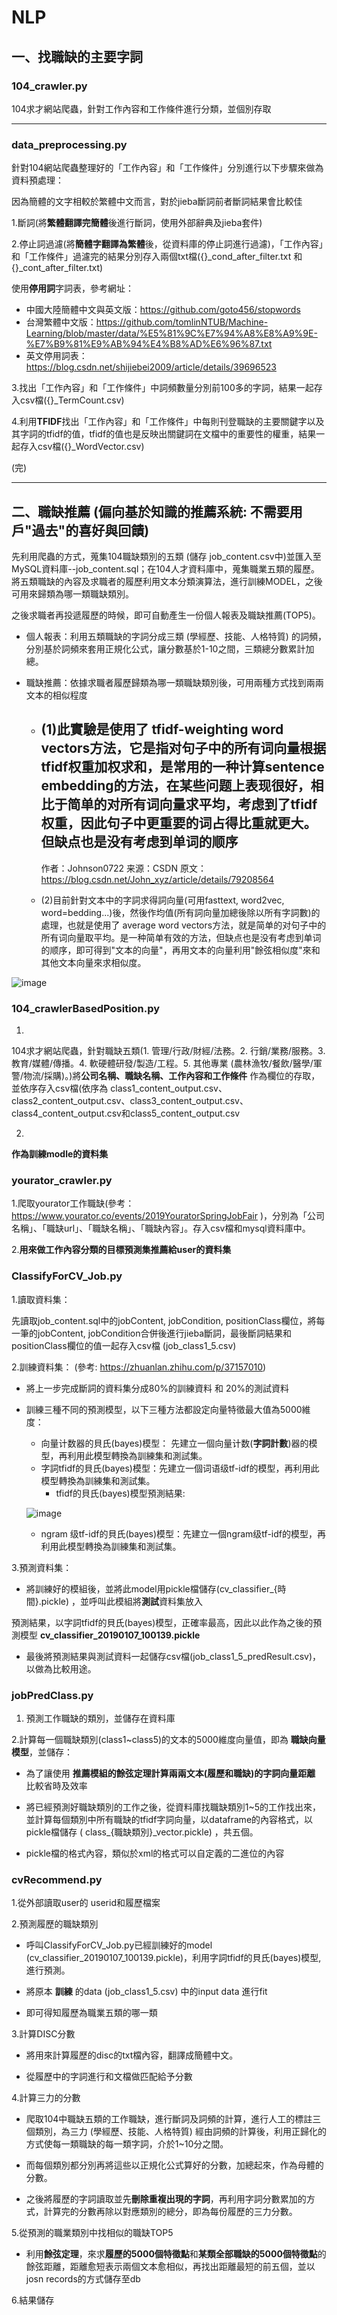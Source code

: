 # NLP


## 一、找職缺的主要字詞

### 104_crawler.py 

104求才網站爬蟲，針對工作內容和工作條件進行分類，並個別存取

----------------------------------------------------------------------------

### data_preprocessing.py

針對104網站爬蟲整理好的「工作內容」和「工作條件」分別進行以下步驟來做為資料預處理：

因為簡體的文字相較於繁體中文而言，對於jieba斷詞前者斷詞結果會比較佳

1.斷詞(將**繁體翻譯完簡體**後進行斷詞，使用外部辭典及jieba套件)

2.停止詞過濾(將**簡體字翻譯為繁體**後，從資料庫的停止詞進行過濾)，「工作內容」和「工作條件」過濾完的結果分別存入兩個txt檔({}_cond_after_filter.txt 和{}_cont_after_filter.txt)

使用**停用詞**字詞表，參考網址：
+ 中國大陸簡體中文與英文版：https://github.com/goto456/stopwords
+ 台灣繁體中文版：https://github.com/tomlinNTUB/Machine-Learning/blob/master/data/%E5%81%9C%E7%94%A8%E8%A9%9E-%E7%B9%81%E9%AB%94%E4%B8%AD%E6%96%87.txt
+ 英文停用詞表：https://blog.csdn.net/shijiebei2009/article/details/39696523

3.找出「工作內容」和「工作條件」中詞頻數量分別前100多的字詞，結果一起存入csv檔({}_TermCount.csv)

4.利用**TFIDF**找出「工作內容」和「工作條件」中每則刊登職缺的主要關鍵字以及其字詞的tfidf的值，tfidf的值也是反映出關鍵詞在文檔中的重要性的權重，結果一起存入csv檔({}_WordVector.csv)

(完)

--------------------------------------------------------------------------------------------------------------------------


## 二、職缺推薦 (偏向基於知識的推薦系統: 不需要用戶"過去"的喜好與回饋)

先利用爬蟲的方式，蒐集104職缺類別的五類 (儲存 job_content.csv中)並匯入至MySQL資料庫--job_content.sql；在104人才資料庫中，蒐集職業五類的履歷。將五類職缺的內容及求職者的履歷利用文本分類演算法，進行訓練MODEL，之後可用來歸類為哪一類職缺類別。

之後求職者再投遞履歷的時候，即可自動產生一份個人報表及職缺推薦(TOP5)。

+ 個人報表：利用五類職缺的字詞分成三類 (學經歷、技能、人格特質) 的詞頻，分別基於詞頻來套用正規化公式，讓分數基於1-10之間，三類總分數累計加總。
+ 職缺推薦：依據求職者履歷歸類為哪一類職缺類別後，可用兩種方式找到兩兩文本的相似程度

  + (1)此實驗是使用了 **tfidf-weighting word vectors**方法，它是指对句子中的所有词向量根据tfidf权重加权求和，是常用的一种计算sentence embedding的方法，在某些问题上表现很好，相比于简单的对所有词向量求平均，考虑到了tfidf权重，因此句子中更重要的词占得比重就更大。但缺点也是没有考虑到单词的顺序
    --------------------- 
    作者：Johnson0722 
    来源：CSDN 
    原文：https://blog.csdn.net/John_xyz/article/details/79208564 


  + (2)目前針對文本中的字詞求得詞向量(可用fasttext, word2vec, word=bedding...)後，然後作均值(所有詞向量加總後除以所有字詞數)的處理，也就是使用了     average word vectors方法，就是简单的对句子中的所有词向量取平均。是一种简单有效的方法，但缺点也是没有考虑到单词的顺序，即可得到"文本的向量"，再用文本的向量利用"餘弦相似度"來和其他文本向量來求相似度。

![image](https://github.com/yichichou/NLP/blob/master/%E8%81%B7%E7%BC%BA%E5%AA%92%E5%90%88%E7%B3%BB%E7%B5%B1%E6%9E%B6%E6%A7%8B%E5%9C%96.png)

### 104_crawlerBasedPosition.py

1.

104求才網站爬蟲，針對職缺五類(1.	管理/行政/財經/法務。2.	行銷/業務/服務。3.	教育/媒體/傳播。4.	軟硬體研發/製造/工程。5.	其他專業 (農林漁牧/餐飲/醫學/軍警/物流/採購)。)將**公司名稱、職缺名稱、工作內容和工作條件** 作為欄位的存取，並依序存入csv檔(依序為 class1_content_output.csv、class2_content_output.csv、class3_content_output.csv、class4_content_output.csv和class5_content_output.csv

2.

**作為訓練modle的資料集** 


### yourator_crawler.py

1.爬取yourator工作職缺(參考： https://www.yourator.co/events/2019YouratorSpringJobFair )，分別為「公司名稱」、「職缺url」、「職缺名稱」、「職缺內容」。存入csv檔和mysql資料庫中。

2.**用來做工作內容分類的目標預測集推薦給user的資料集**


### ClassifyForCV_Job.py 

1.讀取資料集：

先讀取job_content.sql中的jobContent, jobCondition, positionClass欄位，將每一筆的jobContent, jobCondition合併後進行jieba斷詞，最後斷詞結果和positionClass欄位的值一起存入csv檔 (job_class1_5.csv)
 
2.訓練資料集： (參考: https://zhuanlan.zhihu.com/p/37157010)

+ 將上一步完成斷詞的資料集分成80%的訓練資料 和 20%的測試資料
+ 訓練三種不同的預測模型，以下三種方法都設定向量特徵最大值為5000維度：
  + 向量计数器的貝氏(bayes)模型： 先建立一個向量计数(**字詞計數**)器的模型，再利用此模型轉換為訓練集和測試集。
  + 字詞tfidf的貝氏(bayes)模型：先建立一個词语级tf-idf的模型，再利用此模型轉換為訓練集和測試集。
    + tfidf的貝氏(bayes)模型預測結果:
    
  ![image](https://github.com/yichichou/NLP/blob/master/tfidf_nb_pred.PNG)
  + ngram 级tf-idf的貝氏(bayes)模型：先建立一個ngram级tf-idf的模型，再利用此模型轉換為訓練集和測試集。

3.預測資料集：

+ 將訓練好的模組後，並將此model用pickle檔儲存(cv_classifier_{時間}.pickle) ，並呼叫此模組將**測試**資料集放入

預測結果，以字詞tfidf的貝氏(bayes)模型，正確率最高，因此以此作為之後的預測模型 **cv_classifier_20190107_100139.pickle**

+ 最後將預測結果與測試資料一起儲存csv檔(job_class1_5_predResult.csv)，以做為比較用途。



### jobPredClass.py

1. 預測工作職缺的類別，並儲存在資料庫


2.計算每一個職缺類別(class1~class5)的文本的5000維度向量值，即為 **職缺向量模型**，並儲存：

+ 為了讓使用 **推薦模組的餘弦定理計算兩兩文本(履歷和職缺)的字詞向量距離** 比較省時及效率

+ 將已經預測好職缺類別的工作之後，從資料庫找職缺類別1~5的工作找出來，並計算每個類別中所有職缺的tfidf字詞向量，以dataframe的內容格式，以pickle檔儲存 ( class_{職缺類別}_vector.pickle) ，共五個。

+ pickle檔的格式內容，類似於xml的格式可以自定義的二進位的內容

### cvRecommend.py

1.從外部讀取user的 userid和履歷檔案

2.預測履歷的職缺類別
 
+ 呼叫ClassifyForCV_Job.py已經訓練好的model (cv_classifier_20190107_100139.pickle)，利用字詞tfidf的貝氏(bayes)模型,進行預測。

+ 將原本 **訓練** 的data (job_class1_5.csv) 中的input data 進行fit
 
+ 即可得知履歷為職業五類的哪一類

3.計算DISC分數

+ 將用來計算履歷的disc的txt檔內容，翻譯成簡體中文。

+ 從履歷中的字詞進行和文檔做匹配給予分數


4.計算三力的分數

+ 爬取104中職缺五類的工作職缺，進行斷詞及詞頻的計算，進行人工的標註三個類別，為三力 (學經歷、技能、人格特質) 經由詞頻的計算後，利用正歸化的方式使每一類職缺的每一類字詞，介於1~10分之間。

+ 而每個類別都分別再將這些以正規化公式算好的分數，加總起來，作為母體的分數。

+ 之後將履歷的字詞讀取並先**刪除重複出現的字詞**，再利用字詞分數累加的方式，計算完的分數再除以對應類別的總分，即為每份履歷的三力分數。

5.從預測的職業類別中找相似的職缺TOP5

+ 利用**餘弦定理**，來求**履歷的5000個特徵點**和**某類全部職缺的5000個特徵點**的餘弦距離，距離愈短表示兩個文本愈相似，再找出距離最短的前五個，並以josn records的方式儲存至db

6.結果儲存

